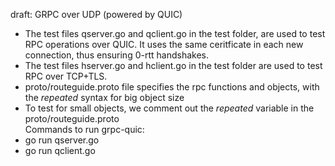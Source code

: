 draft: GRPC over UDP (powered by QUIC) <br />
- The test files qserver.go and qclient.go in the test folder,  are used to test RPC operations over QUIC. It uses the same ceritficate in each new connection, thus ensuring 0-rtt handshakes. <br />
- The test files hserver.go and hclient.go in the test folder are used to test RPC over TCP+TLS. <br />
- proto/routeguide.proto file specifies the rpc functions and objects, with the _repeated_ syntax for big object size <br />
- To test for small objects, we comment out the _repeated_ variable in the proto/routeguide.proto <br />
Commands to run grpc-quic: <br />
- go run qserver.go <br />
- go run qclient.go <br />
